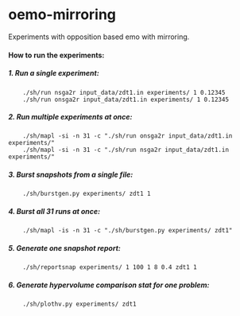 oemo-mirroring
==============

Experiments with opposition based emo with mirroring.

#### How to run the experiments:

##### 1. Run a single experiment:
```
	./sh/run nsga2r input_data/zdt1.in experiments/ 1 0.12345
	./sh/run onsga2r input_data/zdt1.in experiments/ 1 0.12345
```

##### 2. Run multiple experiments at once:
```
	./sh/mapl -si -n 31 -c "./sh/run onsga2r input_data/zdt1.in experiments/"	
	./sh/mapl -si -n 31 -c "./sh/run nsga2r input_data/zdt1.in experiments/"
```

##### 3. Burst snapshots from a single file:
```
	./sh/burstgen.py experiments/ zdt1 1
```
	
##### 4. Burst all 31 runs at once:
```
	./sh/mapl -is -n 31 -c "./sh/burstgen.py experiments/ zdt1"
```

##### 5. Generate one snapshot report:
```
	./sh/reportsnap experiments/ 1 100 1 8 0.4 zdt1 1
```

##### 6. Generate hypervolume comparison stat for one problem:
```
	./sh/plothv.py experiments/ zdt1
```
